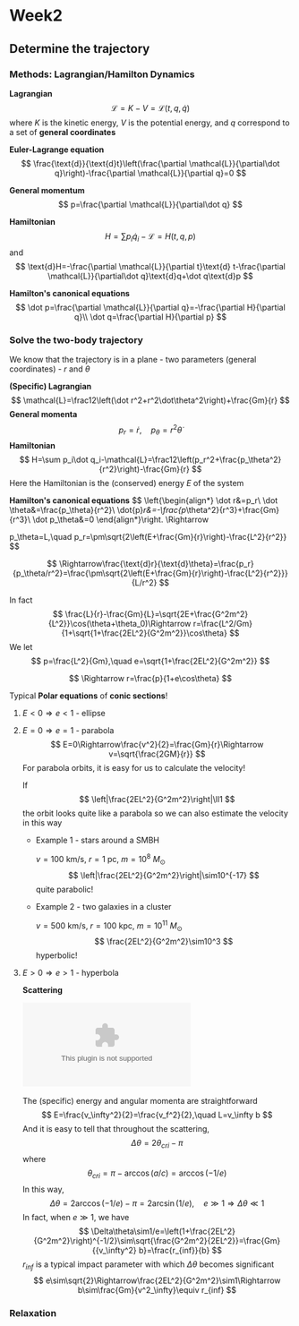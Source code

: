 # Week2

## Determine the trajectory

### Methods: Lagrangian/Hamilton Dynamics

**Lagrangian**
$$
\mathcal{L}=K-V=\mathcal{L}(t,q,\dot{q})
$$
where $K$ is the kinetic energy, $V$ is the potential energy, and $q$ correspond to a set of **general coordinates**

**Euler-Lagrange equation**
$$
\frac{\text{d}}{\text{d}t}\left(\frac{\partial \mathcal{L}}{\partial\dot q}\right)-\frac{\partial \mathcal{L}}{\partial q}=0
$$

**General momentum**
$$
p=\frac{\partial \mathcal{L}}{\partial\dot q}
$$

**Hamiltonian**
$$
H=\sum p_i\dot q_i-\mathcal{L}=H(t,q,p)
$$
and
$$
\text{d}H=-\frac{\partial \mathcal{L}}{\partial t}\text{d} t-\frac{\partial \mathcal{L}}{\partial\dot q}\text{d}q+\dot q\text{d}p
$$

**Hamilton's canonical equations**
$$
\dot p=\frac{\partial \mathcal{L}}{\partial q}=-\frac{\partial H}{\partial q}\\
\dot q=\frac{\partial H}{\partial p}
$$

### Solve the two-body trajectory

We know that the trajectory is in a plane - two parameters (general coordinates) - $r$ and $\theta$

**(Specific) Lagrangian**
$$
\mathcal{L}=\frac12\left(\dot r^2+r^2\dot\theta^2\right)+\frac{Gm}{r}
$$
**General momenta**
$$
p_r=\dot r,\quad p_\theta=r^2\dot\theta
$$
**Hamiltonian**
$$
H=\sum p_i\dot q_i-\mathcal{L}=\frac12\left(p_r^2+\frac{p_\theta^2}{r^2}\right)-\frac{Gm}{r}
$$
Here the Hamiltonian is the (conserved) energy $E$ of the system

**Hamilton's canonical equations**
$$
\left\{\begin{align*}
\dot r&=p_r\\
\dot \theta&=\frac{p_\theta}{r^2}\\
\dot{p}_r&=-\frac{p_\theta^2}{r^3}+\frac{Gm}{r^3}\\
\dot p_\theta&=0
\end{align*}\right.
\Rightarrow 

p_\theta=L,\quad p_r=\pm\sqrt{2\left(E+\frac{Gm}{r}\right)-\frac{L^2}{r^2}}
$$

$$
\Rightarrow\frac{\text{d}r}{\text{d}\theta}=\frac{p_r}{p_\theta/r^2}=\frac{\pm\sqrt{2\left(E+\frac{Gm}{r}\right)-\frac{L^2}{r^2}}}{L/r^2}
$$

In fact
$$
\frac{L}{r}-\frac{Gm}{L}=\sqrt{2E+\frac{G^2m^2}{L^2}}\cos(\theta+\theta_0)\Rightarrow r=\frac{L^2/Gm}{1+\sqrt{1+\frac{2EL^2}{G^2m^2}}\cos\theta}
$$
We let
$$
p=\frac{L^2}{Gm},\quad e=\sqrt{1+\frac{2EL^2}{G^2m^2}}
$$

$$
\Rightarrow r=\frac{p}{1+e\cos\theta}
$$

Typical **Polar equations** of **conic sections**!

1. $E<0\Rightarrow e<1$ - ellipse

2. $E=0\Rightarrow e=1$ - parabola
   $$
   E=0\Rightarrow\frac{v^2}{2}=\frac{Gm}{r}\Rightarrow v=\sqrt{\frac{2GM}{r}}
   $$
   For parabola orbits, it is easy for us to calculate the velocity!

   If
   $$
   \left|\frac{2EL^2}{G^2m^2}\right|\ll1
   $$
   the orbit looks quite like a parabola so we can also estimate the velocity in this way

   - Example 1 - stars around a SMBH

     $v=100\text{ km/s}$, $r=1\text{ pc}$, $m=10^8\ M_{\odot}$
     $$
     \left|\frac{2EL^2}{G^2m^2}\right|\sim10^{-17}
     $$
     quite parabolic!

   - Example 2 - two galaxies in a cluster

     $v=500\text{ km/s}$, $r=100\text{ kpc}$, $m=10^{11}\ M_{\odot}$
     $$
     \frac{2EL^2}{G^2m^2}\sim10^3
     $$
     hyperbolic!

3. $E>0\Rightarrow e>1$ - hyperbola

   **Scattering**

   ![](scattering.eps)

   The (specific) energy and angular momenta are straightforward
   $$
   E=\frac{v_\infty^2}{2}=\frac{v_f^2}{2},\quad L=v_\infty b
   $$
   And it is easy to tell that throughout the scattering,
   $$
   \Delta \theta=2\theta_{cri}-\pi
   $$
   where
   $$
   \theta_{cri}=\pi-\arccos(a/c)=\arccos(-1/e)
   $$
   In this way,
   $$
   \Delta\theta=2\arccos(-1/e)-\pi=2\arcsin(1/e),\quad e\gg1\Rightarrow\Delta\theta\ll1
   $$
   In fact, when $e\gg1$, we have
   $$
   \Delta\theta\sim1/e=\left(1+\frac{2EL^2}{G^2m^2}\right)^{-1/2}\sim\sqrt{\frac{G^2m^2}{2EL^2}}=\frac{Gm}{{v_\infty^2} b}=\frac{r_{inf}}{b}
   $$
   $r_{inf}$ is a typical impact parameter with which $\Delta \theta$ becomes significant
   $$
   e\sim\sqrt{2}\Rightarrow\frac{2EL^2}{G^2m^2}\sim1\Rightarrow b\sim\frac{Gm}{v^2_\infty}\equiv r_{inf}
   $$

### Relaxation

